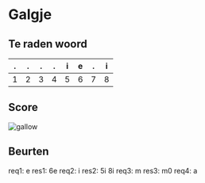 # Galgje

## Te raden woord

|.|.|.|.|i|e|.|i|
|-|-|-|-|-|-|-|-|
|1|2|3|4|5|6|7|8|

## Score
![gallow](./images/2.png)

## Beurten
req1: e
res1: 6e
req2: i
res2: 5i 8i
req3: m
res3: m0
req4: a